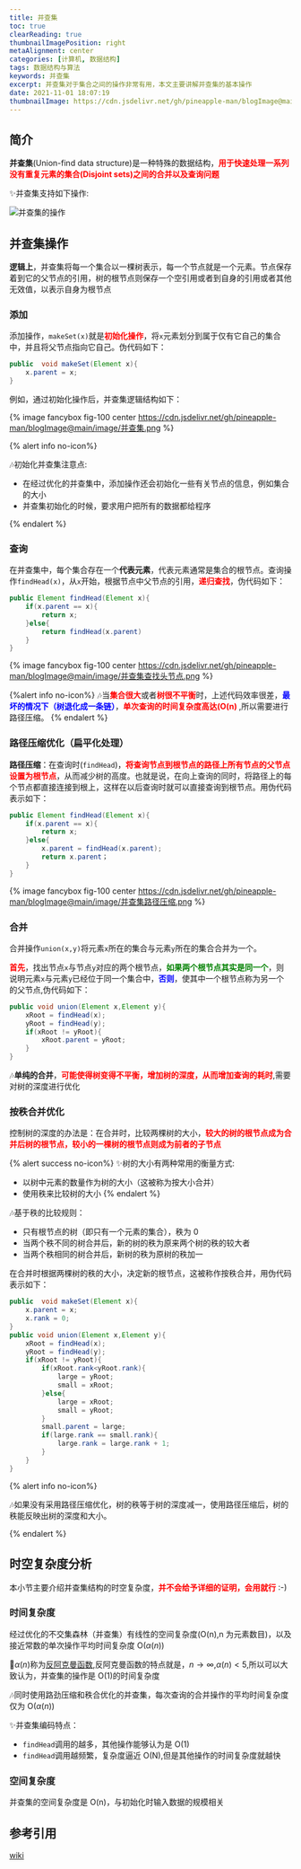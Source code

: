 ```yaml
---
title: 并查集
toc: true
clearReading: true
thumbnailImagePosition: right
metaAlignment: center
categories: [计算机, 数据结构]
tags: 数据结构与算法
keywords: 并查集
excerpt: 并查集对于集合之间的操作非常有用，本文主要讲解并查集的基本操作
date: 2021-11-01 18:07:19
thumbnailImage: https://cdn.jsdelivr.net/gh/pineapple-man/blogImage@main/image/unionset.jpg
---
```


<!-- toc -->

## 简介

**并查集**(Union-find data structure)是一种特殊的数据结构，<font style="color:red;font-weight:bold">用于快速处理一系列没有重复元素的集合(Disjoint sets)之间的合并以及查询问题</font>

:sparkles:并查集支持如下操作:

![并查集的操作](https://cdn.jsdelivr.net/gh/pineapple-man/blogImage@main/image/并查集的操作.png)

## 并查集操作

**逻辑上**，并查集将每一个集合以一棵树表示，每一个节点就是一个元素。节点保存着到它的父节点的引用，树的根节点则保存一个空引用或者到自身的引用或者其他无效值，以表示自身为根节点

### 添加

添加操作，`makeSet(x)`就是<font style="color:red;font-weight:bold">初始化操作</font>，将`x`元素划分到属于仅有它自己的集合中，并且将父节点指向它自己。伪代码如下：

```java
public  void makeSet(Element x){
    x.parent = x;
}
```

例如，通过初始化操作后，并查集逻辑结构如下：

{% image fancybox fig-100  center https://cdn.jsdelivr.net/gh/pineapple-man/blogImage@main/image/并查集.png %}

{% alert info no-icon%}

:notes:初始化并查集注意点:

- 在经过优化的并查集中，添加操作还会初始化一些有关节点的信息，例如集合的大小
- 并查集初始化的时候，要求用户把所有的数据都给程序

{% endalert %}

### 查询

在并查集中，每个集合存在一个**代表元素**，代表元素通常是集合的根节点。查询操作`findHead(x)`，从`x`开始，根据节点中父节点的引用，<font style="color:red;font-weight:bold">递归查找</font>，伪代码如下：

```java
public Element findHead(Element x){
    if(x.parent == x){
        return x;
    }else{
        return findHead(x.parent)
    }
}
```

{% image fancybox fig-100  center https://cdn.jsdelivr.net/gh/pineapple-man/blogImage@main/image/并查集查找头节点.png %}

{%alert info no-icon%}
:notes:当<font style="color:red;font-weight:bold">集合很大</font>或者<font style="color:red;font-weight:bold">树很不平衡</font>时，上述代码效率很差，<font style="color:blue;font-weight:bold">最坏的情况下（树退化成一条链）</font>，<font style="color:red;font-weight:bold">单次查询的时间复杂度高达(O(n) </font>,所以需要进行路径压缩。
{% endalert %}

### 路径压缩优化（扁平化处理）

**路径压缩**：在查询时(`findHead`)，<font style="color:red;font-weight:bold">将查询节点到根节点的路径上所有节点的父节点设置为根节点</font>，从而减少树的高度。也就是说，在向上查询的同时，将路径上的每个节点都直接连接到根上，这样在以后查询时就可以直接查询到根节点。用伪代码表示如下：

```java
public Element findHead(Element x){
    if(x.parent == x){
        return x;
    }else{
        x.parent = findHead(x.parent);
        return x.parent；
    }
}
```

{% image fancybox fig-100  center https://cdn.jsdelivr.net/gh/pineapple-man/blogImage@main/image/并查集路径压缩.png %}

### 合并

合并操作`union(x,y)`将元素`x`所在的集合与元素`y`所在的集合合并为一个。

<font style="color:red;font-weight:bold">首先</font>，找出节点`x`与节点`y`对应的两个根节点，<font style="color:green;font-weight:bold">如果两个根节点其实是同一个</font>，则说明元素`x`与元素`y`已经位于同一个集合中，<font style="color:blue;font-weight:bold">否则</font>，使其中一个根节点称为另一个的父节点,伪代码如下：

```java
public void union(Element x,Element y){
    xRoot = findHead(x);
    yRoot = findHead(y);
    if(xRoot != yRoot){
        xRoot.parent = yRoot;
    }
}
```

:notes:**单纯的合并**，<font style="color:red;font-weight:bold">可能使得树变得不平衡，增加树的深度，从而增加查询的耗时</font>,需要对树的深度进行优化

### 按秩合并优化

控制树的深度的办法是：在合并时，比较两棵树的大小，<font style="color:red;font-weight:bold">较大的树的根节点成为合并后树的根节点，较小的一棵树的根节点则成为前者的子节点</font>

{% alert success no-icon%}
:sparkles:树的大小有两种常用的衡量方式:

- 以树中元素的数量作为树的大小（这被称为按大小合并）
- 使用秩来比较树的大小
  {% endalert %}

:notes:基于秩的比较规则：

- 只有根节点的树（即只有一个元素的集合），秩为 0
- 当两个秩不同的树合并后，新的树的秩为原来两个树的秩的较大者
- 当两个秩相同的树合并后，新树的秩为原树的秩加一

在合并时根据两棵树的秩的大小，决定新的根节点，这被称作按秩合并，用伪代码表示如下：

```java
public  void makeSet(Element x){
    x.parent = x;
    x.rank = 0;
}
public void union(Element x,Element y){
	xRoot = findHead(x);
    yRoot = findHead(y);
    if(xRoot != yRoot){
        if(xRoot.rank<yRoot.rank){
            large = yRoot;
            small = xRoot;
        }else{
			large = xRoot;
            small = yRoot;
        }
        small.parent = large;
        if(large.rank == small.rank){
            large.rank = large.rank + 1;
        }
    }
}
```

{% alert info no-icon%}

:notes:如果没有采用路径压缩优化，树的秩等于树的深度减一，使用路径压缩后，树的秩能反映出树的深度和大小。

{% endalert %}

## 时空复杂度分析

本小节主要介绍并查集结构的时空复杂度，<font style="color:red;font-weight:bold">并不会给予详细的证明，会用就行</font> :-)

### 时间复杂度

经过优化的不交集森林（并查集）有线性的空间复杂度(O(n),n 为元素数目)，以及接近常数的单次操作平均时间复杂度 O($\alpha({n})$)

:older_man:$\alpha({n})$称为[反阿克曼函数](https://zh.wikipedia.org/wiki/反阿克曼函数),反阿克曼函数的特点就是，$n\to\infty$,$\alpha(n)<5$,所以可以大致认为，并查集的操作是 O(1)的时间复杂度

:notes:同时使用路劲压缩和秩合优化的并查集，每次查询的合并操作的平均时间复杂度仅为 O($\alpha({n})$)

:sparkles:并查集编码特点：

- `findHead`调用的越多，其他操作能够认为是 O(1)
- `findHead`调用越频繁，复杂度逼近 O(N),但是其他操作的时间复杂度就越快

### 空间复杂度

并查集的空间复杂度是 O(n)，与初始化时输入数据的规模相关

## 参考引用

[wiki](https://zh.wikipedia.org/wiki/%E5%B9%B6%E6%9F%A5%E9%9B%86)
